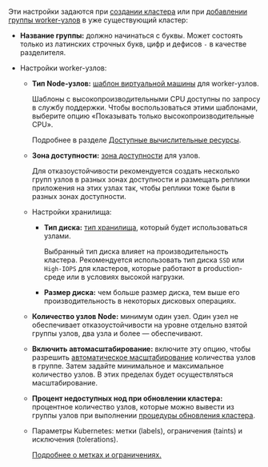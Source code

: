 Эти настройки задаются при [создании кластера](../../create-cluster) или при [добавлении группы worker-узлов](../../manage-node-group#dobavit_gruppu_worker_uzlov) в уже существующий кластер:

- **Название группы:** должно начинаться с буквы. Может состоять только из латинских строчных букв, цифр и дефисов `-` в качестве разделителя.
- Настройки worker-узлов:

  - **Тип Node-узлов:** [шаблон виртуальной машины](../../../concepts/flavors#shablony_konfiguracii) для worker-узлов.

    Шаблоны с высокопроизводительными CPU доступны по запросу в службу поддержки. Чтобы воспользоваться этими шаблонами, выберите опцию «Показывать только высокопроизводительные CPU».

    Подробнее в разделе [Доступные вычислительные ресурсы](../../../concepts/flavors#shablony_konfiguracii).

  - **Зона доступности:** [зона доступности](../../../../../tools-for-using-services/account/concepts/regions) для узлов.

    Для отказоустойчивости рекомендуется создать несколько групп узлов в разных зонах доступности и размещать реплики приложения на этих узлах так, чтобы реплики тоже были в разных зонах доступности.

  - Настройки хранилища:

    - **Тип диска:** [тип хранилища](../../../concepts/storage#podderzhivaemye_tipy_hranilishch_vk_cloud), который будет использоваться узлами.

      <warn>

      Выбранный тип диска влияет на производительность кластера. Рекомендуется использовать тип диска `SSD` или `High-IOPS` для кластеров, которые работают в production-среде или в условиях высокой нагрузки.

      </warn>

    - **Размер диска:** чем больше размер диска, тем выше его производительность в некоторых дисковых операциях.

  - **Количество узлов Node:** минимум один узел. Один узел не обеспечивает отказоустойчивости на уровне отдельно взятой группы узлов, два узла и более — обеспечивают.

  - **Включить автомасштабирование:** включите эту опцию, чтобы разрешить [автоматическое масштабирование](../../../concepts/architecture#vozmozhnosti_masshtabirovaniya_klastera) количества узлов в группе. Затем задайте минимальное и максимальное количество узлов. В этих пределах будет осуществляться масштабирование.

  - **Процент недоступных нод при обновлении кластера:** процентное количество узлов, которые можно вывести из группы узлов при выполнении [процедуры обновления кластера](../../update).

  - Параметры Kubernetes: метки (labels), ограничения (taints) и исключения (tolerations).

    [Подробнее о метках и ограничениях.](../../../reference/labels-and-taints)
